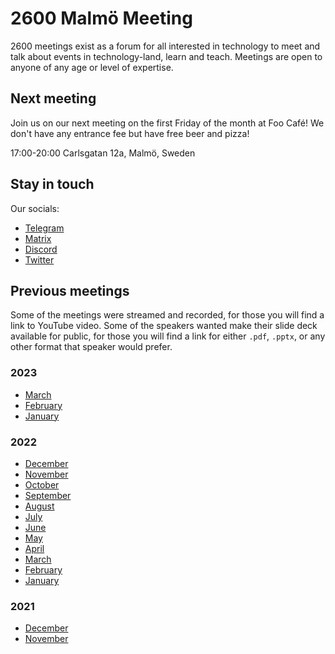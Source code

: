 # 2600 Malmö Meeting

2600 meetings exist as a forum for all interested in technology to meet and talk about events in technology-land, learn and teach. 
Meetings are open to anyone of any age or level of expertise.

## Next meeting

Join us on our next meeting on the first Friday of the month at Foo Café!
We don't have any entrance fee but have free beer and pizza!

17:00-20:00
Carlsgatan 12a, Malmö, Sweden

## Stay in touch
Our socials:
- [Telegram](https://t.me/+00dNr-O0N08wOGRi) 
- [Matrix](https://matrix.to/#/#2600malmo:matrix.org)  
- [Discord](https://discord.gg/btCkZfECGy)  
- [Twitter](https://twitter.com/2600malmo)  

## Previous meetings 

Some of the meetings were streamed and recorded, for those you will find a link to YouTube video. 
Some of the speakers wanted make their slide deck available for public, for those you will find a link for either `.pdf`, `.pptx`, or any other format that speaker would prefer. 

### 2023
- [March](pages/March2023)
- [February](pages/February2023)
- [January](pages/January2023)

### 2022
- [December](pages/December2022)
- [November](pages/November2022)
- [October](pages/October2022)
- [September](pages/September2022)
- [August](pages/August2022) 
- [July](pages/July2022)
- [June](pages/June2022)
- [May](pages/May2022) 
- [April](pages/April2022) 
- [March](pages/March2022) 
- [February](pages/February2022) 
- [January](pages/January2022) 

### 2021
- [December](pages/December2021) 
- [November](pages/November2021) 
